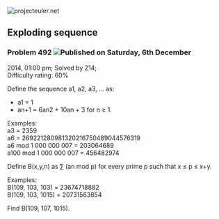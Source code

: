 ![projecteuler.net](images/print_page_logo.png)

## Exploding sequence

### Problem 492 ![](images/icon_info.png)Published on Saturday, 6th December
2014, 01:00 pm; Solved by 214;  
Difficulty rating: 60%

Define the sequence a1, a2, a3, ... as:

  * a1 = 1
  * an+1 = 6an2 \+ 10an \+ 3 for n ≥ 1.

Examples:  
a3 = 2359  
a6 = 269221280981320216750489044576319  
a6 mod 1 000 000 007 = 203064689  
a100 mod 1 000 000 007 = 456482974

Define B(x,y,n) as ∑ (an mod p) for every prime p such that x ≤ p ≤ x+y.

Examples:  
B(109, 103, 103) = 23674718882  
B(109, 103, 1015) = 20731563854

Find B(109, 107, 1015).

  
  

